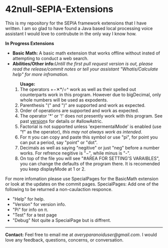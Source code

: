 # 42null-SEPIA-Extensions
This is my repository for the SEPIA framework extensions that I have written. I am so glad to have found a Java based local processing voice assistant I would love to contrubute in the only way I know how.

<p><b>In Progress Extensions</b>
<ul>
<li><b>Basic Math:</b> A basic math extension that works offline without insted of attempting to conduct a web search.</li>
    <li><b>Abilities/Other info:</b><i>Untill the first pull request version is out, please read the release/commit notes or tell your assistant "Whatis/Calculate help" for more infromation.</i></li>
      <ol><b>Usage:</b>
        <li>The operators +−✕*/÷^ work as well as their spelled out counterparts work in this program. However due to bigDecimal, only whole numbers will be used as expodents.</li>
        <li>Parenthesis "(" and ")" are supported and work as expected.</li>
        <li>Order of operations are supported and work as expected.</li>
        <li>The operator '*' or '!' does not presently work with this program. See past 
<a href="https://github.com/42null/42null-SEPIA-Extensions/commit/e32e8180075e8335b8565f68b184c61a82f01af7" target="_blank">version</a>s for details or #allowAstric.</li>
        <li>Factorial is not supported unless 'expermentalMode' is enabled (use "f" as the operator),<i> this may not always work as intended</i>.</li>
        <li>For π you can copy and paste this symbol or use "pi", for point you can put a period, say "point" or "dot".</li>
        <li>Decimals as well as saying "negitive" or just "neg" before a number works. For refrence negitive is "−", while minus is "-".</li>
        <li>On top of the file you will see "#AREA FOR SETTING'S VARAIBLES", you can change the defaults of the program there. It is recomended you keep displayMode at 1 or 2.</li></p>
        </ol>
    </ul>
</ul>

For more infomation please use SpecialPages for the BasicMath extension or look at the updates on the commit pages.
SpecialPages: Add one of the following to be returned a non-caulaction responce.<br>
 - "Help" for help.
 - "Version" for version info.
 - "Pi" for info on π.
 - "Test" for a test page
 - "Debug" Not quite a SpecialPage but is diffrent.

<hr size="2">
<p><b>Contact:</b> Feel free to email me at <i>averyparanoiduser@gmail.com</i>. I would love any feedback, questions, concerns, or conversation.</p>
